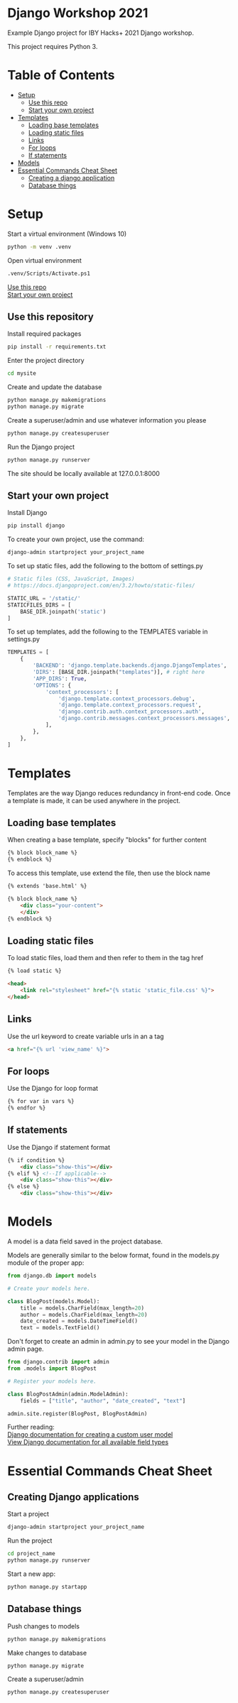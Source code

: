 # Django Workshop 2021
Example Django project for IBY Hacks+ 2021 Django workshop.

This project requires Python 3.

# Table of Contents

* [Setup](#Setup)
  * [Use this repo](#Use-this-repository)
  * [Start your own project](#Start-your-own-project)
* [Templates](#Templates)
  * [Loading base templates](#Loading-base-templates)
  * [Loading static files](#Loading-static-files)
  * [Links](#Links)
  * [For loops](#For-loops)
  * [If statements](#If-statements)
* [Models](#Models)
* [Essential Commands Cheat Sheet](#Essential-Commands-Cheat-Sheet)
  * [Creating a django application](#Creating-django-applications)
  * [Database things](#Database-things)

# Setup

Start a virtual environment (Windows 10)
```bash
python -m venv .venv
```

Open virtual environment
```bash
.venv/Scripts/Activate.ps1
```

[Use this repo](#Use-this-repository)\
[Start your own project](#Start-your-own-project)

## Use this repository

Install required packages
```bash
pip install -r requirements.txt
```

Enter the project directory
```bash
cd mysite
```

Create and update the database
```bash
python manage.py makemigrations
python manage.py migrate
```

Create a superuser/admin and use whatever information you please
```bash
python manage.py createsuperuser
```

Run the Django project
```bash
python manage.py runserver
```

The site should be locally available at 127.0.0.1:8000

## Start your own project

Install Django
```bash
pip install django
```

To create your own project, use the command:
```bash
django-admin startproject your_project_name
```

To set up static files, add the following to the bottom of settings.py
```python
# Static files (CSS, JavaScript, Images)
# https://docs.djangoproject.com/en/3.2/howto/static-files/

STATIC_URL = '/static/'
STATICFILES_DIRS = [
    BASE_DIR.joinpath('static')
]
```

To set up templates, add the following to the TEMPLATES variable in settings.py
```python
TEMPLATES = [
    {
        'BACKEND': 'django.template.backends.django.DjangoTemplates',
        'DIRS': [BASE_DIR.joinpath("templates")], # right here
        'APP_DIRS': True,
        'OPTIONS': {
            'context_processors': [
                'django.template.context_processors.debug',
                'django.template.context_processors.request',
                'django.contrib.auth.context_processors.auth',
                'django.contrib.messages.context_processors.messages',
            ],
        },
    },
]
```

# Templates

Templates are the way Django reduces redundancy in front-end code. Once a template is made, it can be used anywhere in the project.

## Loading base templates

When creating a base template, specify "blocks" for further content
```html
{% block block_name %}
{% endblock %}
```

To access this template, use extend the file, then use the block name
```html
{% extends 'base.html' %}

{% block block_name %}
    <div class="your-content">
    </div>
{% endblock %}
```

## Loading static files

To load static files, load them and then refer to them in the tag href
```html
{% load static %}

<head>
    <link rel="stylesheet" href="{% static 'static_file.css' %}">
</head>
```

## Links

Use the url keyword to create variable urls in an a tag
```html
<a href="{% url 'view_name' %}">
```

## For loops

Use the Django for loop format
```html
{% for var in vars %}
{% endfor %}
```

## If statements

Use the Django if statement format
```html
{% if condition %}
    <div class="show-this"></div>
{% elif %} <!--If applicable-->
    <div class="show-this"></div>
{% else %}
    <div class="show-this"></div>
```

# Models

A model is a data field saved in the project database.

Models are generally similar to the below format, found in the models.py module of the proper app:
```python
from django.db import models

# Create your models here.

class BlogPost(models.Model):
    title = models.CharField(max_length=20)
    author = models.CharField(max_length=20)
    date_created = models.DateTimeField()
    text = models.TextField()
```

Don't forget to create an admin in admin.py to see your model in the Django admin page.
```python
from django.contrib import admin
from .models import BlogPost

# Register your models here.

class BlogPostAdmin(admin.ModelAdmin):
    fields = ["title", "author", "date_created", "text"]

admin.site.register(BlogPost, BlogPostAdmin)
```

Further reading: \
[Django documentation for creating a custom user model](https://docs.djangoproject.com/en/3.2/topics/auth/customizing/)\
[View Django documentation for all available field types](https://docs.djangoproject.com/en/3.2/ref/models/fields/)

# Essential Commands Cheat Sheet

## Creating Django applications

Start a project
```bash
django-admin startproject your_project_name
```

Run the project
```bash
cd project_name
python manage.py runserver
```

Start a new app:
```bash
python manage.py startapp
```

## Database things

Push changes to models
```bash
python manage.py makemigrations
```

Make changes to database
```bash
python manage.py migrate
```

Create a superuser/admin
```bash
python manage.py createsuperuser
```


